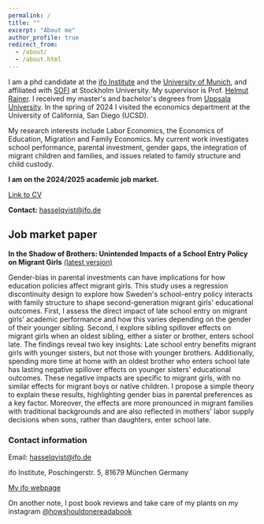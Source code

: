 ```yaml
---
permalink: /
title: ""
excerpt: "About me"
author_profile: true
redirect_from: 
  - /about/
  - /about.html
---
```


I am a phd candidate at the [ifo Institute](https://www.ifo.de/en) and the [University of Munich](https://www.en.econ.uni-muenchen.de/index.html), and affiliated with [SOFI](https://www.su.se/swedish-institute-for-social-research/) at Stockholm University. My supervisor is Prof. [Helmut Rainer](https://sites.google.com/ifo.de/hrainer/home). I received my master's and bachelor's degrees from [Uppsala University](https://www.nek.uu.se/?languageId=1). In the spring of 2024 I visited the economics department at the University of California, San Diego (UCSD).

My research interests include Labor Economics, the Economics of Education, Migration and Family Economics. My current work investigates school performance, parental investment, gender gaps, the integration of migrant children and families, and issues related to family structure and child custody.

**I am on the 2024/2025 academic job market.**

[Link to CV](https://drive.google.com/file/d/177_YkAIlIHnAVo3mdBEbxHrIpTjy11oF/view?usp=drive_link)

**Contact:** hasselqvist@ifo.de

## Job market paper

**In the Shadow of Brothers: Unintended Impacts of a School Entry Policy on Migrant Girls** [(latest version)](https://drive.google.com/file/d/1VlyNQKRnW4lR3zznOtuTZhGrMk6AjBb1/view?usp=drive_link)

Gender-bias in parental investments can have implications for how education policies affect migrant girls. This study uses a regression discontinuity design to explore how Sweden's school-entry policy interacts with family structure to shape second-generation migrant girls' educational outcomes. First, I assess the direct impact of late school entry on migrant girls' academic performance and how this varies depending on the gender of their younger sibling. Second, I explore sibling spillover effects on migrant girls when an oldest sibling, either a sister or brother, enters school late. The findings reveal two key insights: Late school entry benefits migrant girls with younger sisters, but not those with younger brothers. Additionally, spending more time at home with an oldest brother who enters school late has lasting negative spillover effects on younger sisters' educational outcomes. These negative impacts are specific to migrant girls, with no similar effects for migrant boys or native children. I propose a simple theory to explain these results, highlighting gender bias in parental preferences as a key factor. Moreover, the effects are more pronounced in migrant families with traditional backgrounds and are also reflected in mothers' labor supply decisions when sons, rather than daughters, enter school late.


### Contact information

Email: hasselqvist@ifo.de

ifo Institute, Poschingerstr. 5, 81679 München Germany

[My ifo webpage](https://www.ifo.de/en/hasselqvist-a)



On another note, I post book reviews and take care of my plants on my instagram [@howshouldonereadabook](https://instagram.com/howshouldonereadabook?igshid=ZDdkNTZiNTM=) 


